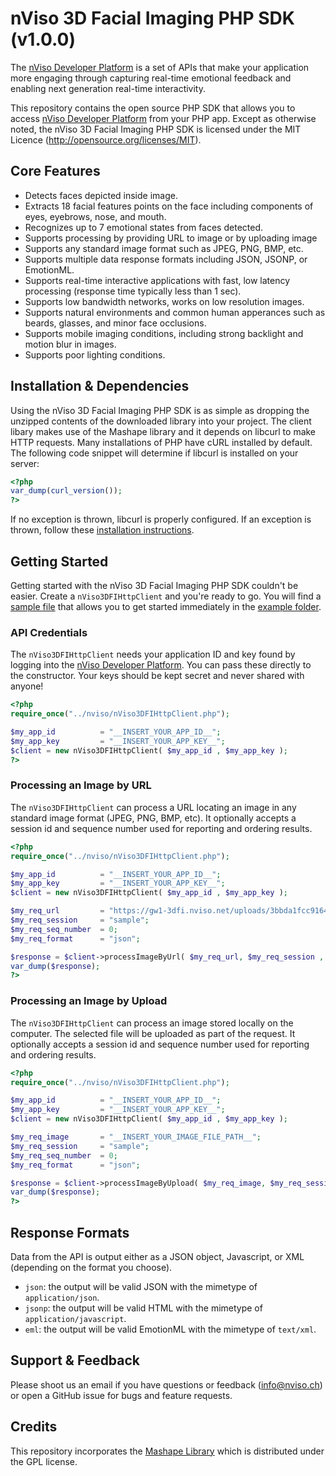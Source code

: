 # nViso 3D Facial Imaging PHP SDK (v1.0.0)

The [nViso Developer Platform](https://developer.nviso.net) is a set of APIs that make your application more engaging through capturing real-time emotional feedback and enabling next generation real-time interactivity.

This repository contains the open source PHP SDK that allows you to access [nViso Developer Platform](https://developer.nviso.net) from your PHP app. Except as otherwise noted, the nViso 3D Facial Imaging PHP SDK is licensed under the MIT Licence (http://opensource.org/licenses/MIT).

## Core Features

* Detects faces depicted inside image.
* Extracts 18 facial features points on the face including components of eyes, eyebrows, nose, and mouth.
* Recognizes up to 7 emotional states from faces detected.
* Supports processing by providing URL to image or by uploading image
* Supports any standard image format such as JPEG, PNG, BMP, etc.
* Supports multiple data response formats including JSON, JSONP, or EmotionML.
* Supports real-time interactive applications with fast, low latency processing (response time typically less than 1 sec).
* Supports low bandwidth networks, works on low resolution images.
* Supports natural environments and common human apperances such as beards, glasses, and minor face occlusions.
* Supports mobile imaging conditions, including strong backlight and motion blur in images.
* Supports poor lighting conditions.

## Installation & Dependencies

Using the nViso 3D Facial Imaging PHP SDK is as simple as dropping the unzipped contents of the downloaded library into your project. The client libary makes use of the Mashape library and it depends on libcurl to make HTTP requests. Many installations of PHP have cURL installed by default. The following code snippet will determine if libcurl is installed on your server:

```php
<?php
var_dump(curl_version());
?>
```
If no exception is thrown, libcurl is properly configured. If an exception is thrown, follow these [installation instructions](http://www.php.net/manual/en/curl.installation.php).

## Getting Started

Getting started with the nViso 3D Facial Imaging PHP SDK couldn't be easier. Create a `nViso3DFIHttpClient` and you're ready to go. You will find a [sample file](https://github.com/nViso/3dfi-api-php/blob/master/example/example_simple.php) that allows you to get started immediately in the [example folder](https://github.com/nViso/3dfi-api-php/blob/master/example/).

### API Credentials

The `nViso3DFIHttpClient` needs your application ID and key found by logging into the [nViso Developer Platform](https://developer.nviso.net). You can pass these directly to the constructor. Your keys should be kept secret and never shared with anyone!

```php
<?php
require_once("../nviso/nViso3DFIHttpClient.php");

$my_app_id       	= "__INSERT_YOUR_APP_ID__";
$my_app_key      	= "__INSERT_YOUR_APP_KEY__";
$client = new nViso3DFIHttpClient( $my_app_id , $my_app_key );
?>
```

### Processing an Image by URL

The `nViso3DFIHttpClient` can process a URL locating an image in any standard image format (JPEG, PNG, BMP, etc). It optionally accepts a session id and sequence number used for reporting and ordering results.

```php
<?php
require_once("../nviso/nViso3DFIHttpClient.php");

$my_app_id       	= "__INSERT_YOUR_APP_ID__";
$my_app_key      	= "__INSERT_YOUR_APP_KEY__";
$client = new nViso3DFIHttpClient( $my_app_id , $my_app_key );

$my_req_url      	= "https://gw1-3dfi.nviso.net/uploads/3bbda1fcc91647cc07423a9f7c2ebce0.jpg";
$my_req_session  	= "sample";
$my_req_seq_number  = 0;
$my_req_format  	= "json";

$response = $client->processImageByUrl( $my_req_url, $my_req_session , $my_req_seq_number, $my_req_format );
var_dump($response);
?>
```

### Processing an Image by Upload

The `nViso3DFIHttpClient` can process an image stored locally on the computer. The selected file will be uploaded as part of the request. It 
optionally accepts a session id and sequence number used for reporting and ordering results.

```php
<?php
require_once("../nviso/nViso3DFIHttpClient.php");

$my_app_id       	= "__INSERT_YOUR_APP_ID__";
$my_app_key      	= "__INSERT_YOUR_APP_KEY__";
$client = new nViso3DFIHttpClient( $my_app_id , $my_app_key );

$my_req_image      	= "__INSERT_YOUR_IMAGE_FILE_PATH__";
$my_req_session  	= "sample";
$my_req_seq_number  = 0;
$my_req_format  	= "json";

$response = $client->processImageByUpload( $my_req_image, $my_req_session , $my_req_seq_number, $my_req_format );
var_dump($response);
?>
```

## Response Formats

Data from the API is output either as a JSON object, Javascript, or XML (depending on the format you choose). 

- `json`: the output will be valid JSON with the mimetype of `application/json`. 
- `jsonp`: the output will be valid HTML with the mimetype of `application/javascript`.
- `eml`: the output will be valid EmotionML with the mimetype of `text/xml`.

## Support & Feedback

Please shoot us an email if you have questions or feedback (info@nviso.ch) or open a GitHub issue for bugs and feature requests.

## Credits

This repository incorporates the [Mashape Library](https://github.com/Mashape/mashape-php-client-library) which is distributed under the GPL license.
